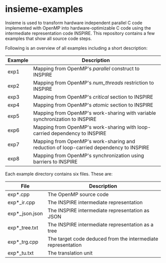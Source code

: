 # insieme-examples
Insieme is used to transform hardware independent parallel C code implemented with OpenMP into hardware-optimizable C code using the intermediate representation code INSPIRE. This repository contains a few examples that show all source code steps.

Following is an overview of all examples including a short description:

|Example | Description |
| ------ | ----------- |
| exp1   | Mapping from OpenMP's _parallel_ construct to INSPIRE |
| exp2   | Mapping from OpenMP's _num\_threads_ restriction to INSPIRE |
| exp3   | Mapping from OpenMP's _critical_ section to INSPIRE |
| exp4   | Mapping from OpenMP's _atomic_ section to INSPIRE |
| exp5   | Mapping from OpenMP's work-sharing with variable synchronization to INSPIRE |
| exp6   | Mapping from OpenMP's work-sharing with loop-carried dependency to INSPIRE |
| exp7   | Mapping from OpenMP's work-sharing and reduction of loop-carried dependency to INSPIRE |
| exp8   | Mapping from OpenMP's synchronization using barriers to INSPIRE |

Each example directory contains six files. These are:

| File             | Description |
| ---------        | ----------- |
| exp\*.cpp        | The OpenMP source code |
| exp\*\_ir.cpp    | The INSPIRE intermediate representation |
| exp\*\_json.json | The INSPIRE intermediate representation as JSON |
| exp\*\_tree.txt  | The INSPIRE intermediate representation as a tree |
| exp\*\_trg.cpp   | The target code deduced from the intermediate representation |
| exp\*\_tu.txt    | The translation unit |
